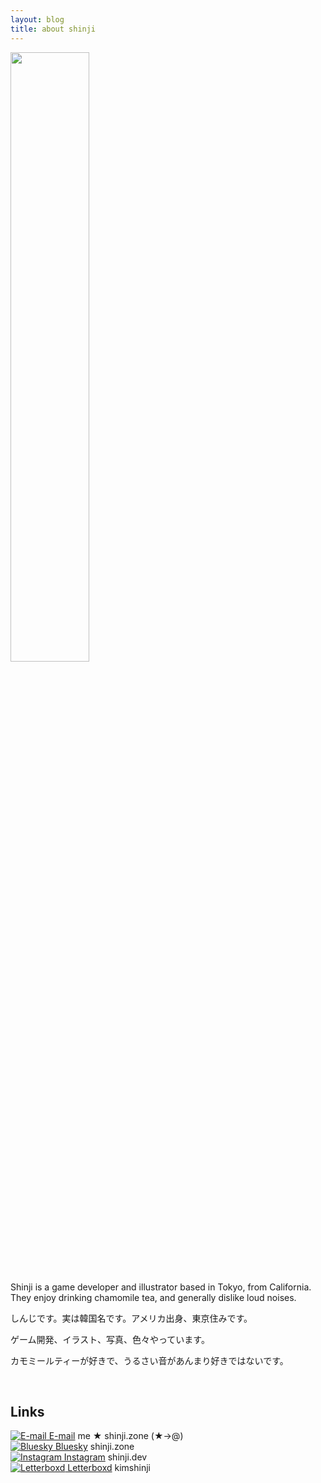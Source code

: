 ```yaml
---
layout: blog
title: about shinji
---
```

<div class="imgContainer">
	<img class="fade-in" width="50%" src="../images/toroneko.png">
</div>
<br>
Shinji is a <falselink>game developer</falselink> and <falselink>illustrator</falselink> based in Tokyo, from California.<br>
They enjoy drinking chamomile tea, and generally dislike loud noises. 
<jp>
  <p>しんじです。実は韓国名です。アメリカ出身、東京住みです。</p>
  <p>ゲーム開発、イラスト、写真、色々やっています。</p>
  <p>カモミールティーが好きで、うるさい音があんまり好きではないです。</p>
</jp> 
<br>
<h2>Links</h2>
<a href="mailto:me@shinji.zone"><reallink><img class="icon" src="../images/email.svg" alt="E-mail"> E-mail</reallink></a> <falselink class="falselink">me ★ shinji.zone (★→@)</falselink><br>
<a href="https://bsky.app/profile/shinji.zone"><reallink><img class="icon" src="../images/bsky.svg" alt="Bluesky"> Bluesky</reallink></a> <falselink class="falselink">shinji.zone</falselink><br>
<a href="https://www.instagram.com/shinji.dev/"><reallink><img class="icon" src="../images/instagram.svg" alt="Instagram"> Instagram</reallink></a> <falselink class="falselink">shinji.dev</falselink><br>
<a href="https://letterboxd.com/kimshinji/"><reallink><img class="icon" src="../images/letterboxd.svg" alt="Letterboxd"> Letterboxd</reallink></a> <falselink class="falselink">kimshinji</falselink><br>